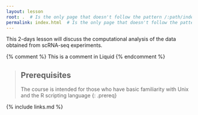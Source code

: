 ```yaml
---
layout: lesson
root: .  # Is the only page that doesn't follow the pattern /:path/index.html
permalink: index.html  # Is the only page that doesn't follow the pattern /:path/index.html
---
```

This 2-days lesson will discuss the computational analysis of the data obtained from scRNA-seq experiments.

<!-- this is an html comment -->

{% comment %} This is a comment in Liquid {% endcomment %}

> ## Prerequisites
>
> The course is intended for those who have basic familiarity with Unix and the R scripting language
{: .prereq}

{% include links.md %}
